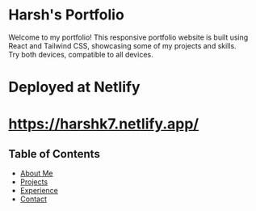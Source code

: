 # Harsh's Portfolio

Welcome to my portfolio! This responsive portfolio website is built using React and Tailwind CSS, showcasing some of my projects and skills.  
Try both devices, compatible to all devices.

# Deployed at Netlify


# https://harshk7.netlify.app/

## Table of Contents

- [About Me](#about-me)
- [Projects](#projects)
- [Experience](#skills)
- [Contact](#contact)
